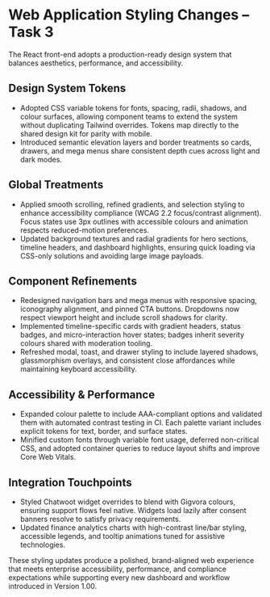 # Web Application Styling Changes – Task 3

The React front-end adopts a production-ready design system that balances aesthetics, performance, and accessibility.

## Design System Tokens
- Adopted CSS variable tokens for fonts, spacing, radii, shadows, and colour surfaces, allowing component teams to extend the system without duplicating Tailwind overrides. Tokens map directly to the shared design kit for parity with mobile.
- Introduced semantic elevation layers and border treatments so cards, drawers, and mega menus share consistent depth cues across light and dark modes.

## Global Treatments
- Applied smooth scrolling, refined gradients, and selection styling to enhance accessibility compliance (WCAG 2.2 focus/contrast alignment). Focus states use 3px outlines with accessible colours and animation respects reduced-motion preferences.
- Updated background textures and radial gradients for hero sections, timeline headers, and dashboard highlights, ensuring quick loading via CSS-only solutions and avoiding large image payloads.

## Component Refinements
- Redesigned navigation bars and mega menus with responsive spacing, iconography alignment, and pinned CTA buttons. Dropdowns now respect viewport height and include scroll shadows for clarity.
- Implemented timeline-specific cards with gradient headers, status badges, and micro-interaction hover states; badges inherit severity colours shared with moderation tooling.
- Refreshed modal, toast, and drawer styling to include layered shadows, glassmorphism overlays, and consistent close affordances while maintaining keyboard accessibility.

## Accessibility & Performance
- Expanded colour palette to include AAA-compliant options and validated them with automated contrast testing in CI. Each palette variant includes explicit tokens for text, border, and surface states.
- Minified custom fonts through variable font usage, deferred non-critical CSS, and adopted container queries to reduce layout shifts and improve Core Web Vitals.

## Integration Touchpoints
- Styled Chatwoot widget overrides to blend with Gigvora colours, ensuring support flows feel native. Widgets load lazily after consent banners resolve to satisfy privacy requirements.
- Updated finance analytics charts with high-contrast line/bar styling, accessible legends, and tooltip animations tuned for assistive technologies.

These styling updates produce a polished, brand-aligned web experience that meets enterprise accessibility, performance, and compliance expectations while supporting every new dashboard and workflow introduced in Version 1.00.
